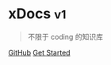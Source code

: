 # xDocs <small>v1</small>

> 不限于 coding 的知识库

[GitHub](https://github.com/xnuyoah/xDocs)
[Get Started](README.md)

